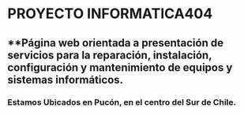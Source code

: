 # PROYECTO INFORMATICA404

## **Página web orientada a presentación de servicios para la reparación, instalación, configuración y mantenimiento de equipos y sistemas informáticos.
### 
### Estamos Ubicados en Pucón, en el centro del Sur de Chile.

## 